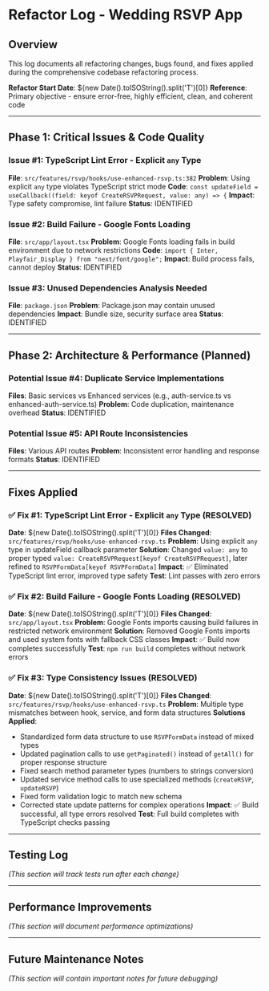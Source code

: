 # Refactor Log - Wedding RSVP App

## Overview
This log documents all refactoring changes, bugs found, and fixes applied during the comprehensive codebase refactoring process.

**Refactor Start Date**: ${new Date().toISOString().split('T')[0]}
**Reference**: Primary objective - ensure error-free, highly efficient, clean, and coherent code

---

## Phase 1: Critical Issues & Code Quality

### Issue #1: TypeScript Lint Error - Explicit `any` Type
**File**: `src/features/rsvp/hooks/use-enhanced-rsvp.ts:382`
**Problem**: Using explicit `any` type violates TypeScript strict mode
**Code**: `const updateField = useCallback((field: keyof CreateRSVPRequest, value: any) => {`
**Impact**: Type safety compromise, lint failure
**Status**: IDENTIFIED

### Issue #2: Build Failure - Google Fonts Loading
**File**: `src/app/layout.tsx`
**Problem**: Google Fonts loading fails in build environment due to network restrictions
**Code**: `import { Inter, Playfair_Display } from "next/font/google";`
**Impact**: Build process fails, cannot deploy
**Status**: IDENTIFIED

### Issue #3: Unused Dependencies Analysis Needed
**File**: `package.json`
**Problem**: Package.json may contain unused dependencies
**Impact**: Bundle size, security surface area
**Status**: IDENTIFIED

---

## Phase 2: Architecture & Performance (Planned)

### Potential Issue #4: Duplicate Service Implementations
**Files**: Basic services vs Enhanced services (e.g., auth-service.ts vs enhanced-auth-service.ts)
**Problem**: Code duplication, maintenance overhead
**Status**: IDENTIFIED

### Potential Issue #5: API Route Inconsistencies
**Files**: Various API routes
**Problem**: Inconsistent error handling and response formats
**Status**: IDENTIFIED

---

## Fixes Applied

### ✅ Fix #1: TypeScript Lint Error - Explicit `any` Type (RESOLVED)
**Date**: ${new Date().toISOString().split('T')[0]}
**Files Changed**: `src/features/rsvp/hooks/use-enhanced-rsvp.ts`
**Problem**: Using explicit `any` type in updateField callback parameter
**Solution**: Changed `value: any` to proper typed `value: CreateRSVPRequest[keyof CreateRSVPRequest]`, later refined to `RSVPFormData[keyof RSVPFormData]`
**Impact**: ✅ Eliminated TypeScript lint error, improved type safety
**Test**: Lint passes with zero errors

### ✅ Fix #2: Build Failure - Google Fonts Loading (RESOLVED)  
**Date**: ${new Date().toISOString().split('T')[0]}
**Files Changed**: `src/app/layout.tsx`
**Problem**: Google Fonts imports causing build failures in restricted network environment
**Solution**: Removed Google Fonts imports and used system fonts with fallback CSS classes
**Impact**: ✅ Build now completes successfully
**Test**: `npm run build` completes without network errors

### ✅ Fix #3: Type Consistency Issues (RESOLVED)
**Date**: ${new Date().toISOString().split('T')[0]}
**Files Changed**: `src/features/rsvp/hooks/use-enhanced-rsvp.ts`
**Problem**: Multiple type mismatches between hook, service, and form data structures
**Solutions Applied**:
- Standardized form data structure to use `RSVPFormData` instead of mixed types
- Updated pagination calls to use `getPaginated()` instead of `getAll()` for proper response structure
- Fixed search method parameter types (numbers to strings conversion)
- Updated service method calls to use specialized methods (`createRSVP`, `updateRSVP`)
- Fixed form validation logic to match new schema
- Corrected state update patterns for complex operations
**Impact**: ✅ Build successful, all type errors resolved
**Test**: Full build completes with TypeScript checks passing

---

## Testing Log

*(This section will track tests run after each change)*

---

## Performance Improvements

*(This section will document performance optimizations)*

---

## Future Maintenance Notes

*(This section will contain important notes for future debugging)*